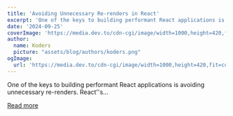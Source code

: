 ```yaml
---
title: 'Avoiding Unnecessary Re-renders in React'
excerpt: 'One of the keys to building performant React applications is avoiding unnecessary re-renders. React''s...'
date: '2024-09-25'
coverImage: 'https://media.dev.to/cdn-cgi/image/width=1000,height=420,fit=cover,gravity=auto,format=auto/https%3A%2F%2Fdev-to-uploads.s3.amazonaws.com%2Fuploads%2Farticles%2Fq8uj7sbss32kqzbco3ps.jpg'
author:
  name: Koders
  picture: "assets/blog/authors/koders.png"
ogImage:
  url: 'https://media.dev.to/cdn-cgi/image/width=1000,height=420,fit=cover,gravity=auto,format=auto/https%3A%2F%2Fdev-to-uploads.s3.amazonaws.com%2Fuploads%2Farticles%2Fq8uj7sbss32kqzbco3ps.jpg'
---
```


One of the keys to building performant React applications is avoiding unnecessary re-renders. React''s...

[Read more](https://dev.to/vyan/avoiding-unnecessary-re-renders-in-react-172k)
